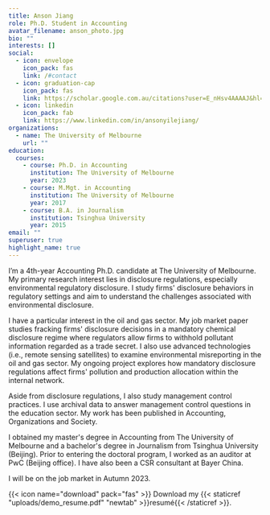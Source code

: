```yaml
---
title: Anson Jiang
role: Ph.D. Student in Accounting
avatar_filename: anson_photo.jpg
bio: ""
interests: []
social:
  - icon: envelope
    icon_pack: fas
    link: /#contact
  - icon: graduation-cap
    icon_pack: fas
    link: https://scholar.google.com.au/citations?user=E_nHsv4AAAAJ&hl=en
  - icon: linkedin
    icon_pack: fab
    link: https://www.linkedin.com/in/ansonyilejiang/
organizations:
  - name: The University of Melbourne
    url: ""
education:
  courses:
    - course: Ph.D. in Accounting
      institution: The University of Melbourne
      year: 2023
    - course: M.Mgt. in Accounting
      institution: The University of Melbourne
      year: 2017
    - course: B.A. in Journalism
      institution: Tsinghua University
      year: 2015
email: ""
superuser: true
highlight_name: true
---
```

I’m a 4th-year Accounting Ph.D. candidate at The University of Melbourne. My primary research interest lies in disclosure regulations, especially environmental regulatory disclosure. I study firms' disclosure behaviors in regulatory settings and aim to understand the challenges associated with environmental disclosure. 

I have a particular interest in the oil and gas sector.  My job market paper studies fracking firms' disclosure decisions in a mandatory chemical disclosure regime where regulators allow firms to withhold pollutant information regarded as a trade secret. I also use advanced technologies (i.e., remote sensing satellites) to examine environmental misreporting in the oil and gas sector.  My ongoing project explores how mandatory disclosure regulations affect firms' pollution and production allocation within the internal network. 

Aside from disclosure regulations, I also study management control practices. I use archival data to answer management control questions in the education sector.  My work has been published in Accounting, Organizations and Society. 

I obtained my master's degree in Accounting from The University of Melbourne and a bachelor's degree in Journalism from Tsinghua University (Beijing). Prior to entering the doctoral program, I worked as an auditor at PwC (Beijing office). I have also been a CSR consultant at Bayer China. 

I will be on the job market in Autumn 2023.

{{< icon name="download" pack="fas" >}} Download my {{< staticref "uploads/demo_resume.pdf" "newtab" >}}resumé{{< /staticref >}}.